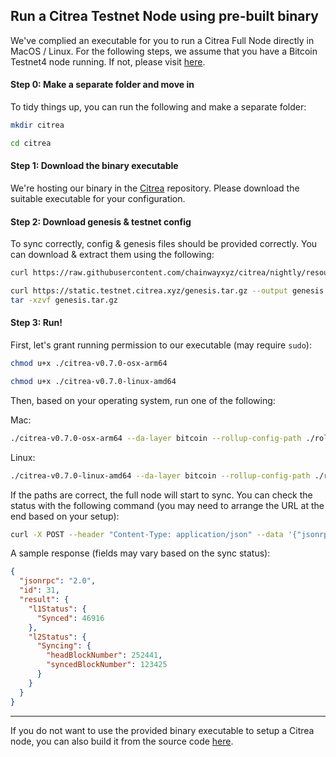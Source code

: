 ## Run a Citrea Testnet Node using pre-built binary

We've complied an executable for you to run a Citrea Full Node directly in MacOS / Linux. For the following steps, we assume that you have a Bitcoin Testnet4 node running. If not, please visit [here](../bitcoin-testnet4/README.md).

#### Step 0: Make a separate folder and move in

To tidy things up, you can run the following and make a separate folder:

```sh
mkdir citrea

cd citrea
```

#### Step 1: Download the binary executable

We're hosting our binary in the [Citrea](https://github.com/chainwayxyz/citrea/releases) repository. Please download the suitable executable for your configuration.

#### Step 2: Download genesis & testnet config

To sync correctly, config & genesis files should be provided correctly. You can download & extract them using the following:
```sh
curl https://raw.githubusercontent.com/chainwayxyz/citrea/nightly/resources/configs/testnet/rollup_config.toml --output rollup_config.toml
```
```sh
curl https://static.testnet.citrea.xyz/genesis.tar.gz --output genesis.tar.gz
tar -xzvf genesis.tar.gz
```

#### Step 3: Run!

First, let's grant running permission to our executable (may require `sudo`):

```sh
chmod u+x ./citrea-v0.7.0-osx-arm64
```

```sh
chmod u+x ./citrea-v0.7.0-linux-amd64
```

Then, based on your operating system, run one of the following:

Mac:
```sh
./citrea-v0.7.0-osx-arm64 --da-layer bitcoin --rollup-config-path ./rollup_config.toml --genesis-paths ./genesis --network testnet
```

Linux:
```sh
./citrea-v0.7.0-linux-amd64 --da-layer bitcoin --rollup-config-path ./rollup_config.toml --genesis-paths ./genesis --network testnet
```

If the paths are correct, the full node will start to sync. You can check the status with the following command (you may need to arrange the URL at the end based on your setup):

```sh
curl -X POST --header "Content-Type: application/json" --data '{"jsonrpc":"2.0","method":"citrea_syncStatus","params":[], "id":31}' http://0.0.0.0:8080
```

A sample response (fields may vary based on the sync status):

```json
{
  "jsonrpc": "2.0",
  "id": 31,
  "result": {
    "l1Status": {
      "Synced": 46916
    },
    "l2Status": {
      "Syncing": {
        "headBlockNumber": 252441,
        "syncedBlockNumber": 123425
      }
    }
  }
}
```

-----

If you do not want to use the provided binary executable to setup a Citrea node, you can also build it from the source code [here](citrea-testnet-source.md).